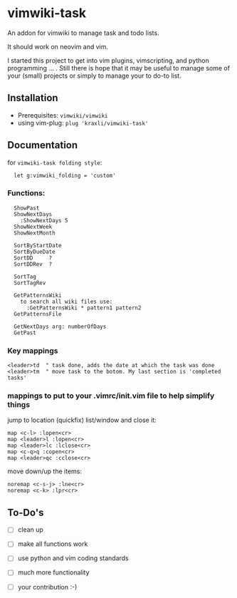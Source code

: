 # vimwiki-task
An addon for vimwiki to manage task and todo lists.

It should work on neovim and vim.

I started this project to get into vim plugins, vimscripting, and python programming ... . Still there is hope that it may be useful to manage some of your (small) projects or simply to manage your to do-to list.

## Installation

- Prerequisites: ```vimwiki/vimwiki```
- using vim-plug: ``` plug 'kraxli/vimwiki-task' ```


## Documentation
for ```vimwiki-task folding style```:
``` vim
  let g:vimwiki_folding = 'custom'
```  

### Functions:
``` vim
  ShowPast
  ShowNextDays
    :ShowNextDays 5
  ShowNextWeek
  ShowNextMonth
 
  SortByStartDate
  SortByDueDate
  SortDD     ?
  SortDDRev  ?

  SortTag
  SortTagRev

  GetPatternsWiki
    to search all wiki files use:
      :GetPatternsWiki * pattern1 pattern2
  GetPatternsFile

  GetNextDays arg: numberOfDays
  GetPast  
```

### Key mappings
``` vim
<leader>td  " task done, adds the date at which the task was done
<leader>tm  " move task to the botom. My last section is 'completed tasks'
```

### mappings to put to your .vimrc/init.vim file to help simplify things
jump to location (quickfix) list/window and close it:
``` vim
map <c-l> :lopen<cr>
map <leader>l :lopen<cr>
map <leader>lc :lclose<cr>
map <c-q>q :copen<cr>
map <leader>qc :cclose<cr>
```
move down/up the items:
``` vim
noremap <c-s-j> :lne<cr>
noremap <c-k> :lpr<cr>
```

## To-Do's

* [ ] clean up
* [ ] make all functions work
* [ ] use python and vim coding standards
* [ ] much more functionality 
* [ ] your contribution :-) 
 

